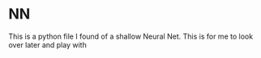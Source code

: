 # NN
This is a python file I found of a shallow Neural Net.  This is for me to look over later and play with
